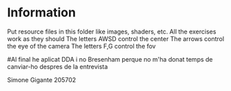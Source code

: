 # Information

Put resource files in this folder like images, shaders, etc.
All the exercises work as they should
The letters AWSD control the center
The arrows control the eye of the camera
The letters F,G control the fov

#Al final he aplicat DDA i no Bresenham perque no m'ha donat temps de canviar-ho despres de la entrevista

Simone Gigante 205702